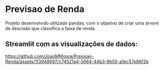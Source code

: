 # Previsao de Renda

Projeto desenvolvido utilizado pandas, com o objetivo de criar uma árvore de descisão que classifica a faixa de renda.

## Streamlit com as visualizações de dados:





https://github.com/JoaoMMoura/Previsao-Renda/assets/113948697/c74521a4-5664-44b3-8b50-a1ec57e86f2b



